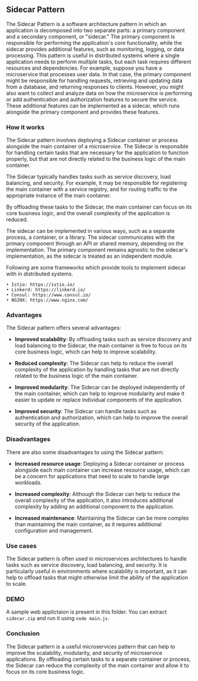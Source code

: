 ## Sidecar Pattern

The Sidecar Pattern is a software architecture pattern in which an application is decomposed into two separate parts: a primary component and a secondary component, or "sidecar." The primary component is responsible for performing the application's core functionality, while the sidecar provides additional features, such as monitoring, logging, or data processing. This pattern is useful in distributed systems where a single application needs to perform multiple tasks, but each task requires different resources and dependencies.
        For example, suppose you have a microservice that processes user data. In that case, the primary component might be responsible for handling requests, retrieving and updating data from a database, and returning responses to clients. However, you might also want to collect and analyze data on how the microservice is performing or add authentication and authorization features to secure the service. These additional features can be implemented as a sidecar, which runs alongside the primary component and provides these features.
        

### How it works

The Sidecar pattern involves deploying a Sidecar container or process alongside the main container of a microservice. The Sidecar is responsible for handling certain tasks that are necessary for the application to function properly, but that are not directly related to the business logic of the main container.

The Sidecar typically handles tasks such as service discovery, load balancing, and security. For example, it may be responsible for registering the main container with a service registry, and for routing traffic to the appropriate instance of the main container.

By offloading these tasks to the Sidecar, the main container can focus on its core business logic, and the overall complexity of the application is reduced.

The sidecar can be implemented in various ways, such as a separate process, a container, or a library. The sidecar communicates with the primary component through an API or shared memory, depending on the implementation. The primary component remains agnostic to the sidecar's implementation, as the sidecar is treated as an independent module.

Following are some frameworks which provide tools to implement sidecar with in distributed systems. 

	• Istio: https://istio.io/
	• Linkerd: https://linkerd.io/
	• Consul: https://www.consul.io/
	• NGINX: https://www.nginx.com/

### Advantages

The Sidecar pattern offers several advantages:

- **Improved scalability**: By offloading tasks such as service discovery and load balancing to the Sidecar, the main container is free to focus on its core business logic, which can help to improve scalability.

- **Reduced complexity**: The Sidecar can help to reduce the overall complexity of the application by handling tasks that are not directly related to the business logic of the main container.

- **Improved modularity**: The Sidecar can be deployed independently of the main container, which can help to improve modularity and make it easier to update or replace individual components of the application.

- **Improved security**: The Sidecar can handle tasks such as authentication and authorization, which can help to improve the overall security of the application.

### Disadvantages

There are also some disadvantages to using the Sidecar pattern:

- **Increased resource usage**: Deploying a Sidecar container or process alongside each main container can increase resource usage, which can be a concern for applications that need to scale to handle large workloads.

- **Increased complexity**: Although the Sidecar can help to reduce the overall complexity of the application, it also introduces additional complexity by adding an additional component to the application.

- **Increased maintenance**: Maintaining the Sidecar can be more complex than maintaining the main container, as it requires additional configuration and management.

### Use cases

The Sidecar pattern is often used in microservices architectures to handle tasks such as service discovery, load balancing, and security. It is particularly useful in environments where scalability is important, as it can help to offload tasks that might otherwise limit the ability of the application to scale.

### DEMO
A sample web applictaion is present in this folder. You can extract `sidecar.zip` and run it using `node main.js`.

### Conclusion

The Sidecar pattern is a useful microservices pattern that can help to improve the scalability, modularity, and security of microservice applications. By offloading certain tasks to a separate container or process, the Sidecar can reduce the complexity of the main container and allow it to focus on its core business logic.
